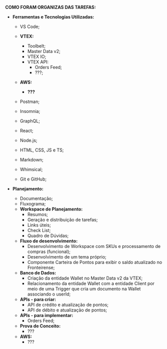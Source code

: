 
**COMO FORAM ORGANIZAS DAS TAREFAS:**
- **Ferramentas e Tecnologias Utilizadas:**
    - VS Code;
    - **VTEX:**
        - Toolbelt;
        - Master Data v2;
        - VTEX IO;
        - VTEX API:
          - Orders Feed; 
          - ???;

    - **AWS:**
        - **???**
    - Postman;
    - Insomnia;
    - GraphQL;
    - React; 
    - Node.js;
    - HTML, CSS, JS e TS;
    - Markdown;
    - Whimsical;
    - Git e GitHub;

- **Planejamento:**
    - Documentação;
    - Fluxograma;
    - **Workspace de Planejamento:**
        - Resumos;
        - Geração e distribuição de tarefas;
        - Links úteis;
        - Check List;
        - Quadro de Dúvidas;
    - **Fluxo de desenvolvimento:**
        - Desenvolvimento de Workspace com SKUs e processamento de compras (funcional);
        - Desenvolvimento de um tema próprio;
        - Componente Carteira de Pontos para exibir o saldo atualizado no Fronteirense;
    - **Banco de Dados:**
        - Criação da entidade Wallet no Master Data v2 da VTEX;
        - Relacionamento da entidade  Wallet com a entidade Client por meio de uma Trigger que cria um documento na Wallet associando o userId;
    - **APIs - para criar:**
        - API de crédito e atualização de pontos;
        - API de débito e atualização de pontos;
    - **APIs - para implementar:**
        - Orders Feed;
    - **Prova de Conceito:**
        - ???
    - **AWS:**
        - ???
